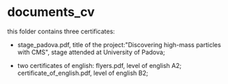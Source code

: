 # documents_cv
this folder contains three certificates:
- stage_padova.pdf,
title of the project:"Discovering high-mass particles with CMS",
stage attended at University of Padova;

- two certificates of english:
  flyers.pdf, level of english A2;
  certificate_of_english.pdf, level of english B2;
  
